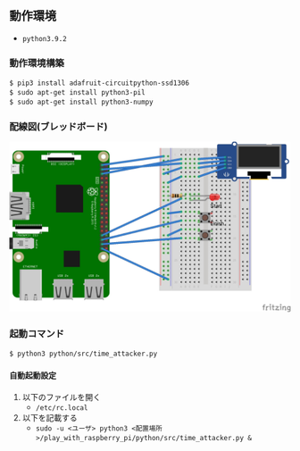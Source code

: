 ## 動作環境
- `python3.9.2`

### 動作環境構築
```sh
$ pip3 install adafruit-circuitpython-ssd1306
$ sudo apt-get install python3-pil
$ sudo apt-get install python3-numpy
```

### 配線図(ブレッドボード)
![配線図](images/time_attacker/bread_board.jpg)

### 起動コマンド
```sh
$ python3 python/src/time_attacker.py
```

#### 自動起動設定
1. 以下のファイルを開く
   - `/etc/rc.local`
2. 以下を記載する
   - `sudo -u <ユーザ> python3 <配置場所>/play_with_raspberry_pi/python/src/time_attacker.py &`
